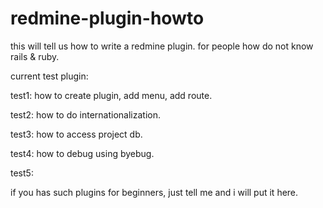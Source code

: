 # redmine-plugin-howto
this will tell us how to write a redmine plugin. for people how do not know rails &amp; ruby.

current test plugin:

test1: how to create plugin, add menu, add route.

test2: how to do internationalization.

test3: how to access project db.

test4: how to debug using byebug.

test5: 

if you has such plugins for beginners, just tell me and i will put it here.




 
